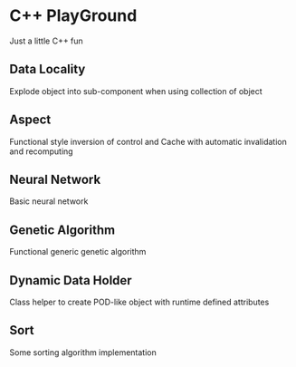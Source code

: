 C++ PlayGround
==============

Just a little C++ fun

Data Locality
-------------

Explode object into sub-component when using collection of object

Aspect
------

Functional style inversion of control and Cache with automatic invalidation and recomputing

Neural Network
--------------

Basic neural network

Genetic Algorithm
-----------------

Functional generic genetic algorithm

Dynamic Data Holder
-------------------

Class helper to create POD-like object with runtime defined attributes

Sort
----

Some sorting algorithm implementation
